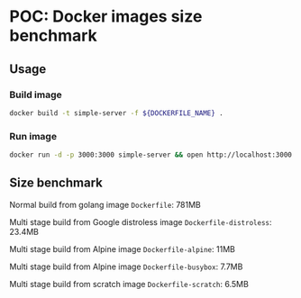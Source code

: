 # POC: Docker images size benchmark

## Usage

### Build image

```bash
docker build -t simple-server -f ${DOCKERFILE_NAME} .
```

### Run image

```bash
docker run -d -p 3000:3000 simple-server && open http://localhost:3000
```

## Size benchmark

Normal build from golang image `Dockerfile`: 781MB

Multi stage build from Google distroless image `Dockerfile-distroless`: 23.4MB

Multi stage build from Alpine image `Dockerfile-alpine`: 11MB

Multi stage build from Alpine image `Dockerfile-busybox`: 7.7MB

Multi stage build from scratch image `Dockerfile-scratch`: 6.5MB
